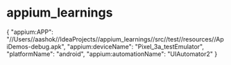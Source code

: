 # appium_learnings

{
"appium:APP": "//Users//aashok//IdeaProjects//appium_learnings//src//test//resources//ApiDemos-debug.apk",
"appium:deviceName": "Pixel_3a_testEmulator",
"platformName": "android",
"appium:automationName": "UIAutomator2"
}